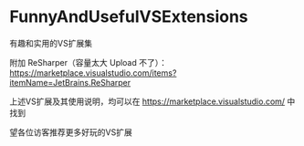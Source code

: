 # FunnyAndUsefulVSExtensions
有趣和实用的VS扩展集

附加 ReSharper（容量太大 Upload 不了）：https://marketplace.visualstudio.com/items?itemName=JetBrains.ReSharper

上述VS扩展及其使用说明，均可以在 https://marketplace.visualstudio.com/ 中找到

望各位访客推荐更多好玩的VS扩展
